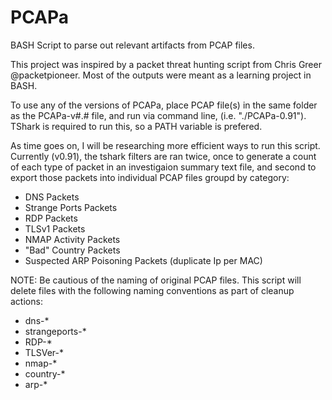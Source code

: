 # PCAPa
BASH Script to parse out relevant artifacts from PCAP files.

This project was inspired by a packet threat hunting script from Chris Greer @packetpioneer. Most of the outputs were meant as a
learning project in BASH.

To use any of the versions of PCAPa, place PCAP file(s) in the same folder as the PCAPa-v#.# file, and run via command line,
(i.e. "./PCAPa-0.91"). TShark is required to run this, so a PATH variable is prefered.

As time goes on, I will be researching more efficient ways to run this script. Currently (v0.91), the tshark filters are ran twice,
once to generate a count of each type of packet in an investigaion summary text file, and second to export those packets into
individual PCAP files groupd by category:

- DNS Packets
- Strange Ports Packets
- RDP Packets
- TLSv1 Packets
- NMAP Activity Packets
- "Bad" Country Packets
- Suspected ARP Poisoning Packets (duplicate Ip per MAC)

NOTE: Be cautious of the naming of original PCAP files. This script will delete files with the following naming conventions as part of cleanup actions:
- dns-*
- strangeports-*
- RDP-*
- TLSVer-*
- nmap-*
- country-*
- arp-*
